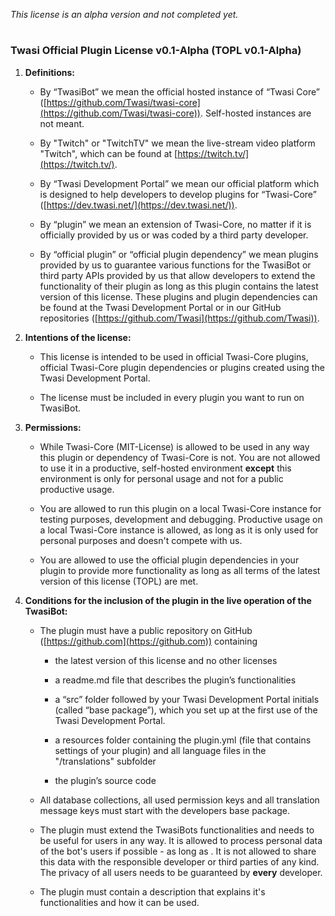 
*This license is an alpha version and not completed yet.*
#

### Twasi Official Plugin License v0.1-Alpha (TOPL v0.1-Alpha)

1.  **Definitions:**
    
	- By “TwasiBot” we mean the official hosted instance of “Twasi Core” ([https://github.com/Twasi/twasi-core](https://github.com/Twasi/twasi-core)). Self-hosted instances are not meant.
    
	- By "Twitch" or "TwitchTV" we mean the live-stream video platform "Twitch", which can be found at [https://twitch.tv/](https://twitch.tv/).
    
	- By “Twasi Development Portal” we mean our official platform which is designed to help developers to develop plugins for “Twasi-Core” ([https://dev.twasi.net/](https://dev.twasi.net/)).
    
	- By “plugin” we mean an extension of Twasi-Core, no matter if it is officially provided by us or was coded by a third party developer.
    
	- By “official plugin” or “official plugin dependency” we mean plugins provided by us to guarantee various functions  for the TwasiBot or third party APIs provided by us that allow developers to extend the functionality of their plugin as long as this plugin contains the latest version of this license. These plugins and plugin dependencies can be found at the Twasi Development Portal or in our GitHub repositories ([https://github.com/Twasi](https://github.com/Twasi)).
    

2.  **Intentions of the license:**
    

	- This license is intended to be used in official Twasi-Core plugins, official Twasi-Core plugin dependencies or plugins created using the Twasi Development Portal.
    
	- The license must be included in every plugin you want to run on TwasiBot.
    

3. **Permissions:**
    

	- While Twasi-Core (MIT-License) is allowed to be used in any way this plugin or dependency of Twasi-Core is not. You are not allowed to use it in a productive, self-hosted environment __except__ this environment is only for personal usage and not for a public productive usage.
    
	- You are allowed to run this plugin on a local Twasi-Core instance for testing purposes, development and debugging. Productive usage on a local Twasi-Core instance is allowed, as long as it is only used for personal purposes and doesn't compete with us.
    
	- You are allowed to use the official plugin dependencies in your plugin to provide more functionality as long as all terms of the latest version of this license (TOPL) are met.
    

4.  **Conditions for the inclusion of the plugin in the live operation of the TwasiBot:**
    

	- The plugin must have a public repository on GitHub ([https://github.com](https://github.com)) containing
    

		-  the latest version of this license and no other licenses
    
		- a readme.md file that describes the plugin’s functionalities
	    - a “src” folder followed by your Twasi Development Portal initials (called “base package”), which you set up at the first use of the Twasi Development Portal.
    
		- a resources folder containing the plugin.yml (file that contains settings of your plugin) and all language files in the "/translations" subfolder
    
		- the plugin’s source code
	- All database collections, all used permission keys and all translation message keys must start with the developers base package.
	- The plugin must extend the TwasiBots functionalities and needs to be useful for users in any way. It is allowed to process personal data of the bot's users if possible - as long as . It is not allowed to share this data with the responsible developer or third parties of any kind. The privacy of all users needs to be guaranteed by __every__ developer.
	- The plugin must contain a description that explains it's functionalities and how it can be used.
